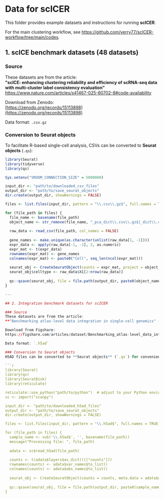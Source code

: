 # Data for scICER

This folder provides example datasets and instructions for running **scICER**.

For the main clustering workflow, see https://github.com/yerry77/scICER-workflow/tree/main/codes.



## 1. scICE benchmark datasets (48 datasets)

### Source
These datasets are from the article:  
**"scICE: enhancing clustering reliability and efficiency of scRNA-seq data with multi-cluster label consistency evaluation"** https://www.nature.com/articles/s41467-025-60702-8#code-availability

Download from Zenodo:  
[https://zenodo.org/records/15113898](https://zenodo.org/records/15113898)

Data format: `.csv.gz`

### Conversion to Seurat objects
To facilitate R-based single-cell analysis, CSVs can be converted to **Seurat objects** (`.qs`):

```r
library(Seurat)
library(tidyverse)
library(qs)

Sys.setenv("VROOM_CONNECTION_SIZE" = 5000000)

input_dir <- "path/to/downloaded_csv_files"
output_dir <- "path/to/save_seurat_objects"
dir.create(output_dir, showWarnings = FALSE)

files <- list.files(input_dir, pattern = "\\.csv\\.gz$", full.names = TRUE)

for (file_path in files) {
  file_name <- basename(file_path)
  object_name <- str_remove(file_name, "_pca_dict\\.csv\\.gz$|_dict\\.csv\\.gz$|\\.csv\\.gz$")
  
  raw_data <- read_csv(file_path, col_names = FALSE)
  
  gene_names <- make.unique(as.character(unlist(raw_data[1, -1])))
  expr_data <- apply(raw_data[-1, -1], 2, as.numeric)
  expr_mat <- t(expr_data)
  rownames(expr_mat) <- gene_names
  colnames(expr_mat) <- paste0("Cell", seq_len(ncol(expr_mat)))
  
  seurat_obj <- CreateSeuratObject(counts = expr_mat, project = object_name)
  seurat_obj$celltype <- raw_data$X1[2:nrow(raw_data)]
  
  qs::qsave(seurat_obj, file = file.path(output_dir, paste0(object_name, ".qs")), nthreads = 40)
}

---

## 2. Integration benchmark datasets for scICER

### Source
These datasets are from the article:  
**"Benchmarking atlas-level data integration in single-cell genomics" (Nature Methods)**  https://www.nature.com/articles/s41592-021-01336-8#data-availability

Download from Figshare:
https://figshare.com/articles/dataset/Benchmarking_atlas-level_data_integration_in_single-cell_genomics_-_integration_task_datasets_Immune_and_pancreas_/12420968 

Data format: `.h5ad`

### Conversion to Seurat objects
H5AD files can be converted to **Seurat objects** (`.qs`) for convenient analysis in R:

```r
library(Seurat)
library(qs)
library(SeuratDisk)
library(reticulate)

reticulate::use_python("path/to/python")  # adjust to your Python environment
sc <- import("scanpy")

input_dir <- "path/to/downloaded_h5ad_files"
output_dir <- "path/to/save_seurat_objects"
dir.create(output_dir, showWarnings = FALSE)

files <- list.files(input_dir, pattern = "\\.h5ad$", full.names = TRUE)

for (file_path in files) {
  sample_name <- sub('\\.h5ad$', '', basename(file_path))
  message("Processing file: ", file_path)
  
  adata <- sc$read_h5ad(file_path)
  
  counts <- t(adata$layers$as_dict()[["counts"]])
  rownames(counts) <- adata$var_names$to_list()
  colnames(counts) <- adata$obs_names$to_list()
  
  seurat_obj <- CreateSeuratObject(counts = counts, meta.data = adata$obs)
  
  qs::qsave(seurat_obj, file = file.path(output_dir, paste0(sample_name, ".qs")), nthreads = 40)
}
